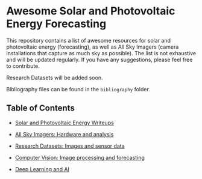 # Awesome Solar and Photovoltaic Energy Forecasting
This repository contains a list of awesome resources for solar and photovoltaic energy (forecasting),
as well as All Sky Imagers (camera installations that capture as much sky as possible). The list is not exhaustive and will be updated regularly. If you have any suggestions, please feel free to contribute.

Research Datasets will be added soon.

Bibliography files can be found in the `bibliography` folder.

## Table of Contents

- [Solar and Photovoltaic Energy Writeups](#solar-and-photovoltaic-energy-writeups)

- [All Sky Imagers: Hardware and analysis](#all-sky-imagers)

- [Research Datasets: Images and sensor data](#research-datasets)

- [Computer Vision: Image processing and forecasting](#computer-vision)

- [Deep Learning and AI](#deep-learning-and-ai)

